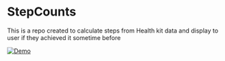 # StepCounts
This is a repo created to calculate steps from Health kit data and display to user if they achieved it sometime before

<a href="https://imgflip.com/gif/53d7n2"><img src="https://i.imgflip.com/53d7n2.gif" title="Demo"/></a>
